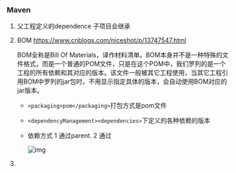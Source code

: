 ### Maven

1. 父工程定义的dependence 子项目会继承

2. BOM https://www.cnblogs.com/niceshot/p/13747547.html

   BOM全称是Bill Of Materials，译作材料清单。BOM本身并不是一种特殊的文件格式，而是一个普通的POM文件，只是在这个POM中，我们罗列的是一个工程的所有依赖和其对应的版本。该文件一般被其它工程使用，当其它工程引用BOM中罗列的jar包时，不用显示指定具体的版本，会自动使用BOM对应的jar版本。

   - `<packaging>pom</packaging>`打包方式是pom文件

   - `<dependencyManagement><dependencies>`下定义的各种依赖的版本

   - 依赖方式 1 通过parent. 2 通过<dependencyManagement>

     ![img](https://img2020.cnblogs.com/blog/2007268/202009/2007268-20200928234252655-2111778534.png)

3. 

